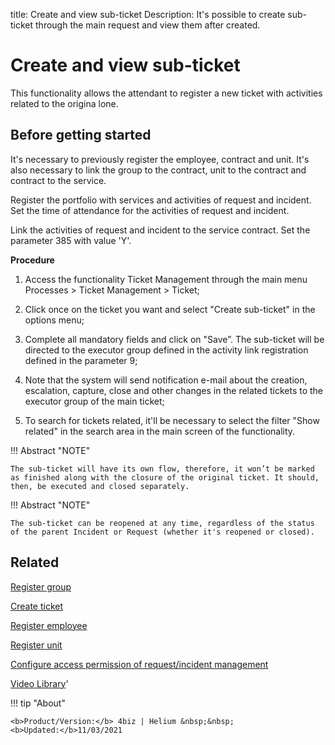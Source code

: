 title: Create and view sub-ticket
Description: It's possible to create sub-ticket through the main request and view them after created.

# Create and view sub-ticket

This functionality allows the attendant to register a new ticket with activities related to the origina lone.

## Before getting started

It's necessary to previously register the employee, contract and unit. It's also necessary to link the group to the contract, unit to the contract and contract to the service.

Register the portfolio with services and activities of request and incident. Set the time of attendance for the activities of request and incident.

Link the activities of request and incident to the service contract. Set the parameter 385 with value 'Y'.


**Procedure**

1.	Access the functionality Ticket Management through the main menu Processes > Ticket Management > Ticket;

2.	Click once on the ticket you want and select "Create sub-ticket" in the options menu;

3.	Complete all mandatory fields and click on "Save”. The sub-ticket will be directed to the executor group defined in the activity link registration defined in the parameter 9;

4.	Note that the system will send notification e-mail about the creation, escalation, capture, close and other changes in the related tickets to the executor group of the main ticket;

5.	To search for tickets related, it'll be necessary to select the filter "Show related" in the search area in the main screen of the functionality.



        
!!! Abstract "NOTE"
    
    The sub-ticket will have its own flow, therefore, it won’t be marked as finished along with the closure of the original ticket. It should, then, be executed and closed separately.
    
!!! Abstract "NOTE"
    
    The sub-ticket can be reopened at any time, regardless of the status of the parent Incident or Request (whether it's reopened or closed).

Related
-----------

[Register group](/en-us/4biz-helium/initial-settings/access-settings/user/register-groups.html)

[Create ticket](/en-us/4biz-helium/processes/tickets/use/create-ticket.html)

[Register employee](/en-us/4biz-helium/initial-settings/access-settings/user/register-employee.html)

[Register unit](/en-us/4biz-helium/platform-administration/region-and-language/register-unit.html)

[Configure access permission of request/incident management](/en-us/4biz-helium/processes/tickets/configuration/access-ticket-management.html)

<i class='fa fa-youtube-play  fa-2x' style='color:#97ce17;vertical-align: middle;'> </i> [Video Library](https://www.youtube.com/playlist?list=PLB5qK2uzf2RNrJnhiXj3dbmgsm9-quhfz)'

!!! tip "About"

    <b>Product/Version:</b> 4biz | Helium &nbsp;&nbsp;
    <b>Updated:</b>11/03/2021

